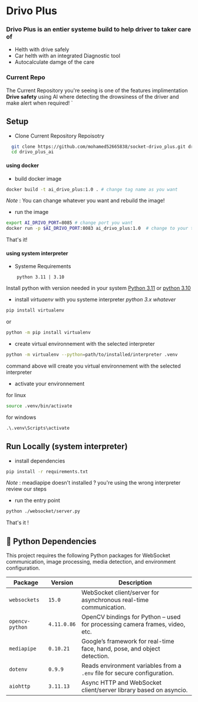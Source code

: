 
# Drivo Plus


### Drivo Plus is an entier systeme build to help driver to taker care of
* Helth with drive safely
* Car helth with an integrated Diagnostic tool
* Autocalculate damge of the care
### Current Repo
The Current Repository you're seeing is one of the features implimentation **Drive safety** using AI where detecting the drowsiness of the driver and make alert when required!
`



## Setup

* Clone Current Repository Repoisotry

```bash
  git clone https://github.com/mohamed52665838/socket-drivo_plus.git drivo_plus_ai
  cd drivo_plus_ai
```
#### using docker
* build docker image
```bash
docker build -t ai_drivo_plus:1.0 . # change tag name as you want
```
_Note_ : You can change whatever you want and rebuild the image!
* run the image

```bash
export AI_DRIVO_PORT=8085 # change port you want
docker run -p $AI_DRIVO_PORT:8083 ai_drivo_plus:1.0  # change to your tag name
```
That's it!

#### using system interpreter
* Systeme Requirements
```yamel
    python 3.11 | 3.10
```
Install python with version needed in your system [Python 3.11](https://www.python.org/downloads/release/python-3110/) or [python 3.10](https://www.python.org/downloads/release/python-3100/)
* install *virtuaenv* with you systeme interpreter *python 3.x whatever*
```bash
pip install virtualenv
```
or
```bash
python -m pip install virtualenv
```
* create virtual environnement with the selected interpreter
```bash
python -m virtualenv --python=path/to/installed/interpreter .venv
```
command above will create you virtual environnement with the selected interpreter
* activate your environnement

  
for linux
```bash
source .venv/bin/activate
```
for windows
```cmd
.\.venv\Scripts\activate
```



## Run Locally (system interpreter)

* install dependencies
```bash
pip install -r requirements.txt 
```
*Note* : meadiapipe doesn't installed ? you're using the wrong interpreter review our steps
* run the entry point
```bash
python ./websocket/server.py
``` 
That's it !

## 🐍 Python Dependencies

This project requires the following Python packages for WebSocket communication, image processing, media detection, and environment configuration.


| Package         | Version     | Description                                                                 |
| --------------- | ----------- | --------------------------------------------------------------------------- |
| `websockets`    | `15.0`      | WebSocket client/server for asynchronous real-time communication.           |
| `opencv-python` | `4.11.0.86` | OpenCV bindings for Python – used for processing camera frames, video, etc. |
| `mediapipe`     | `0.10.21`   | Google’s framework for real-time face, hand, pose, and object detection.    |
| `dotenv`        | `0.9.9`     | Reads environment variables from a `.env` file for secure configuration.    |
| `aiohttp`       | `3.11.13`   | Async HTTP and WebSocket client/server library based on asyncio.            |






